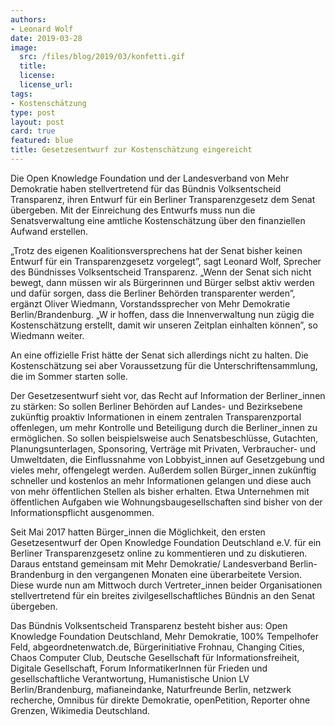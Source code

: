 ```yaml
---
authors: 
- Leonard Wolf
date: 2019-03-28
image:
  src: /files/blog/2019/03/konfetti.gif
  title: 
  license: 
  license_url: 
tags:
- Kostenschätzung
type: post
layout: post
card: true
featured: blue
title: Gesetzesentwurf zur Kostenschätzung eingereicht
---
```


Die Open Knowledge Foundation und der Landesverband von Mehr Demokratie haben stellvertretend für das Bündnis ​Volksentscheid Transparenz​, ihren Entwurf für ein Berliner Transparenzgesetz dem Senat übergeben.​ ​Mit der Einreichung des Entwurfs muss nun die Senatsverwaltung eine amtliche Kostenschätzung über den finanziellen Aufwand erstellen.

„Trotz des eigenen Koalitionsversprechens hat der Senat bisher keinen Entwurf für ein Transparenzgesetz vorgelegt”, sagt Leonard Wolf, Sprecher des Bündnisses ​Volksentscheid Transparenz. ​„Wenn der Senat sich nicht bewegt, dann müssen wir als Bürgerinnen und Bürger selbst aktiv werden und dafür sorgen, dass die Berliner Behörden transparenter werden”, ergänzt Oliver Wiedmann, Vorstandssprecher von ​Mehr Demokratie Berlin/Brandenburg​. „W​ ir hoffen, dass die Innenverwaltung nun zügig die Kostenschätzung erstellt​, damit wir unseren Zeitplan einhalten können”, so Wiedmann weiter.

An eine offizielle Frist hätte der Senat sich allerdings nicht zu halten. Die Kostenschätzung sei aber Voraussetzung für die Unterschriftensammlung, die im Sommer starten solle.

Der Gesetzesentwurf sieht vor, das Recht auf Information der Berliner_innen zu stärken: So sollen Berliner Behörden auf Landes- und Bezirksebene zukünftig proaktiv Informationen in einem zentralen Transparenzportal offenlegen, um mehr Kontrolle und Beteiligung durch die Berliner_innen zu ermöglichen. So sollen beispielsweise auch Senatsbeschlüsse, Gutachten, Planungsunterlagen, Sponsoring, Verträge mit Privaten, Verbraucher- und Umweltdaten, die Einflussnahme von Lobbyist_innen auf Gesetzgebung und vieles mehr, offengelegt werden. Außerdem sollen Bürger_innen zukünftig schneller und kostenlos an mehr Informationen gelangen und diese auch von mehr öffentlichen Stellen als bisher erhalten. Etwa Unternehmen mit öffentlichen Aufgaben wie Wohnungsbaugesellschaften sind bisher von der Informationspflicht ausgenommen.

Seit Mai 2017 hatten Bürger_innen die Möglichkeit, den ersten Gesetzesentwurf der ​Open Knowledge Foundation Deutschland e.V. für ein Berliner Transparenzgesetz online zu kommentieren und zu diskutieren. Daraus entstand gemeinsam mit ​Mehr Demokratie/ Landesverband Berlin-Brandenburg in den vergangenen Monaten eine überarbeitete Version. Diese wurde nun am Mittwoch durch Vertreter_innen beider Organisationen stellvertretend für ein breites zivilgesellschaftliches Bündnis an den Senat übergeben.

Das Bündnis ​Volksentscheid Transparenz ​besteht bisher aus: Open Knowledge Foundation Deutschland, Mehr Demokratie, 100% Tempelhofer Feld, abgeordnetenwatch.de, Bürgerinitiative Frohnau, Changing Cities, Chaos Computer Club, Deutsche Gesellschaft für Informationsfreiheit, Digitale Gesellschaft, Forum InformatikerInnen für Frieden und gesellschaftliche Verantwortung, Humanistische Union LV Berlin/Brandenburg, mafianeindanke, Naturfreunde Berlin, netzwerk recherche, Omnibus für direkte Demokratie, openPetition, Reporter ohne Grenzen, Wikimedia Deutschland.

